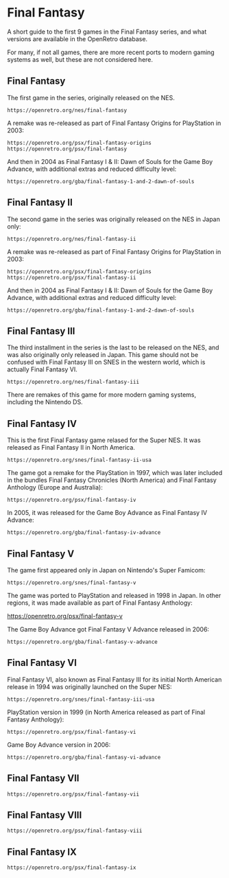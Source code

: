 #  Final Fantasy

A short guide to the first 9 games in the Final Fantasy series, and what
versions are available in the OpenRetro database.

For many, if not all games, there are more recent ports to modern gaming
systems as well, but these are not considered here.

##  Final Fantasy

The first game in the series, originally released on the NES.

    https://openretro.org/nes/final-fantasy

A remake was re-released as part of Final Fantasy Origins for PlayStation in
2003:

    https://openretro.org/psx/final-fantasy-origins
    https://openretro.org/psx/final-fantasy

And then in 2004 as Final Fantasy I & II: Dawn of Souls for the Game Boy
Advance, with additional extras and reduced difficulty level:

    https://openretro.org/gba/final-fantasy-1-and-2-dawn-of-souls

## Final Fantasy II

The second game in the series was originally released on the NES in Japan only:

    https://openretro.org/nes/final-fantasy-ii

A remake was re-released as part of Final Fantasy Origins for PlayStation in
2003:

    https://openretro.org/psx/final-fantasy-origins
    https://openretro.org/psx/final-fantasy-ii

And then in 2004 as Final Fantasy I & II: Dawn of Souls for the Game Boy
Advance, with additional extras and reduced difficulty level:

    https://openretro.org/gba/final-fantasy-1-and-2-dawn-of-souls

## Final Fantasy III

The third installment in the series is the last to be released on the NES,
and was also originally only released in Japan. This game should not be
confused with Final Fantasy III on SNES in the western world, which is actually
Final Fantasy VI.

    https://openretro.org/nes/final-fantasy-iii

There are remakes of this game for more modern gaming systems, including the
Nintendo DS.

## Final Fantasy IV

This is the first Final Fantasy game relased for the Super NES. It was released
as Final Fantasy II in North America.

    https://openretro.org/snes/final-fantasy-ii-usa

The game got a remake for the PlayStation in 1997, which was later included in
the bundles Final Fantasy Chronicles (North America) and Final Fantasy
Anthology (Europe and Australia):

    https://openretro.org/psx/final-fantasy-iv
 
In 2005, it was released for the Game Boy Advance as Final Fantasy IV Advance:
 
    https://openretro.org/gba/final-fantasy-iv-advance
 
## Final Fantasy V
 
The game first appeared only in Japan on Nintendo's Super Famicom:
 
    https://openretro.org/snes/final-fantasy-v

The game was ported to PlayStation and released in 1998 in Japan. In other
regions, it was made available as part of Final Fantasy Anthology:
 
https://openretro.org/psx/final-fantasy-v

The Game Boy Advance got Final Fantasy V Advance released in 2006:

    https://openretro.org/gba/final-fantasy-v-advance

## Final Fantasy VI

Final Fantasy VI, also known as Final Fantasy III for its initial North
American release in 1994 was originally launched on the Super NES:

    https://openretro.org/snes/final-fantasy-iii-usa

PlayStation version in 1999 (in North America released as part of
Final Fantasy Anthology):

    https://openretro.org/psx/final-fantasy-vi

Game Boy Advance version in 2006:

    https://openretro.org/gba/final-fantasy-vi-advance

## Final Fantasy VII

    https://openretro.org/psx/final-fantasy-vii

## Final Fantasy VIII

    https://openretro.org/psx/final-fantasy-viii

## Final Fantasy IX

    https://openretro.org/psx/final-fantasy-ix

